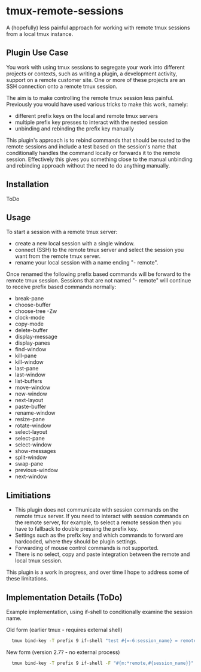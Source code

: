 # tmux-remote-sessions
A (hopefully) less painful approach for working with remote tmux sessions from a local tmux instance.

## Plugin Use Case

You work with using tmux sessions to segregate your work into different projects or contexts, such as writing a plugin, a development activity, support on a remote customer site. One or more of these projects are an SSH connection onto a remote tmux session.

The aim is to make controlling the remote tmux session less painful. Previously you would have used various tricks to make this work, namely:
- different prefix keys on the local and remote tmux servers
- multiple prefix key presses to interact with the nested session
- unbinding and rebinding the prefix key manually

This plugin's approach is to rebind commands that should be routed to the remote sessions and include a test based on the session's name that conditionally handles the command locally or forwards it to the remote session. Effectively this gives you something close to the manual unbinding and rebinding approach without the need to do anything manually. 

## Installation

ToDo

## Usage

To start a session with a remote tmux server:
- create a new local session with a single window.
- connect (SSH) to the remote tmux server and select the session you want from the remote tmux server.
- rename your local session with a name ending "- remote".

Once renamed the following prefix based commands will be forward to the remote tmux session. Sessions that are not named "- remote" will continue to receive prefix based commands normally:

- break-pane
- choose-buffer
- choose-tree -Zw
- clock-mode
- copy-mode
- delete-buffer
- display-message
- display-panes
- find-window
- kill-pane
- kill-window
- last-pane
- last-window
- list-buffers
- move-window
- new-window
- next-layout
- paste-buffer
- rename-window
- resize-pane
- rotate-window
- select-layout
- select-pane
- select-window
- show-messages
- split-window
- swap-pane
- previous-window
- next-window

## Limitiations

* This plugin does not communicate with session commands on the remote tmux server. If you need to interact with session commands on the remote server, for example, to select a remote session then you have to fallback to double pressing the prefix key.
* Settings such as the prefix key and which commands to forward are hardcoded, where they should be plugin settings.
* Forwarding of mouse control commands is not supported.
* There is no select, copy and paste integration between the remote and local tmux session.

This plugin is a work in progress, and over time I hope to address some of these limitations.

## Implementation Details (ToDo)

Example implementation, using if-shell to conditionally examine the session name.

Old form (earlier tmux - requires external shell)

```bash
  tmux bind-key -T prefix 9 if-shell "test #{=-6:session_name} = remote" "display matched" "display different"
```

New form (version 2.7? - no external process)

```bash
  tmux bind-key -T prefix 9 if-shell -F "#{m:*remote,#{session_name}}" "display matched" "display different"
```


